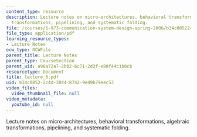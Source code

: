 ```yaml
---
content_type: resource
description: Lecture notes on micro-architectures, behavioral transformations, algebraic
  transformations, pipelining, and systematic folding.
file: /courses/6-973-communication-system-design-spring-2006/b34c08522c4d384487429e49b79eec53_lecture_6.pdf
file_type: application/pdf
learning_resource_types:
- Lecture Notes
ocw_type: OCWFile
parent_title: Lecture Notes
parent_type: CourseSection
parent_uid: a96a72a7-2b02-6c71-2d3f-e80f44c1b0cb
resourcetype: Document
title: lecture_6.pdf
uid: b34c0852-2c4d-3844-8742-9e49b79eec53
video_files:
  video_thumbnail_file: null
video_metadata:
  youtube_id: null
---
```

Lecture notes on micro-architectures, behavioral transformations, algebraic transformations, pipelining, and systematic folding.